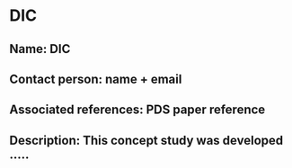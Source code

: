 DIC
========================================================================================================================================================

## Name: DIC
## Contact person: name + email
## Associated references: PDS paper reference
## Description: This concept study was developed ..... 